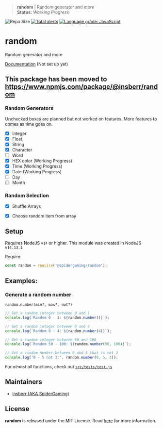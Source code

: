 > **random** | Random generator and more  
> **Status:** *Working Progress*

![Repo Size](https://img.shields.io/github/repo-size/Insberr/random?style=flat-square)
[![Total alerts](https://img.shields.io/lgtm/alerts/g/Insberr/random.svg?logo=lgtm&logoWidth=18&style=flat-square)](https://lgtm.com/projects/g/Insberr/random/alerts/)
[![Language grade: JavaScript](https://img.shields.io/lgtm/grade/javascript/g/Insberr/random.svg?logo=lgtm&logoWidth=18&style=flat-square)](https://lgtm.com/projects/g/Insberr/random/context:javascript)

# random
Random generator and more

[Documentation]() (Not set up yet)

## This package has been moved to https://www.npmjs.com/package/@insberr/random

### Random Generators
Unchecked boxes are planned but not worked on features. More features to comes as time goes on.
- [x] Integer
- [x] Float
- [x] String
- [x] Character
- [ ] Word
- [x] HEX color (Working Progress)
- [x] Time (Working Progress)
- [x] Date (Working Progress)
- [ ] Day
- [ ] Month

### Random Selection
- [x] Shuffle Arrays
- [x] Choose random item from array


## Setup
Requires NodeJS `v14` or higher. This module was created in NodeJS `v14.13.1`

Require
```js
const random = require('@spidergaming/random');
```

## Examples:
### Generate a random number
`random.number(min?, max?, not?)`
```js
// Get a random integer between 0 and 1
console.log(`Random 0 - 1: ${random.number()}`);

// Get a random integer between 0 and 4
console.log(`Random 0 - 4: ${random.number(4)}`);

// Get a random integer between 50 and 100
console.log(`Random 50 - 100: ${random.number(50, 100)}`);

// Get a random number between 0 and 5 that is not 3
console.log('0 - 5 not 3:', random.number(0, 5, 3));
```

For _almost_ all functions, check out [`src/tests/test.js`](/src/tests/test.js)

## Maintainers
- [Insberr (AKA SpiderGaming)](https://github.com/Insberr/)


## License
**random** is released under the MIT License. Read [here](/LICENSE) for more information.

